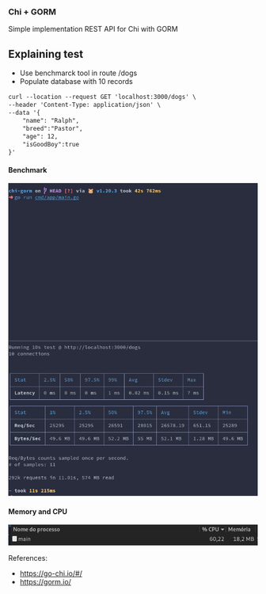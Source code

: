 ### Chi + GORM

Simple implementation REST API for Chi with GORM

## Explaining test
- Use benchmarck tool in route /dogs
- Populate database with 10 records

```curl
curl --location --request GET 'localhost:3000/dogs' \
--header 'Content-Type: application/json' \
--data '{
    "name": "Ralph",
    "breed":"Pastor",
    "age": 12,
    "isGoodBoy":true
}'
```

#### Benchmark
![bench](https://github.com/LeandroRezendeCoutinho/chi-gorm/blob/main/img/chi_gorm_bench.png)

#### Memory and CPU
![bench](https://github.com/LeandroRezendeCoutinho/chi-gorm/blob/main/img/chi_mem.png)


References:
- https://go-chi.io/#/
- https://gorm.io/
